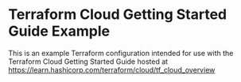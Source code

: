 # Terraform Cloud Getting Started Guide Example

This is an example Terraform configuration intended for use with the Terraform Cloud Getting Started Guide hosted at https://learn.hashicorp.com/terraform/cloud/tf_cloud_overview
